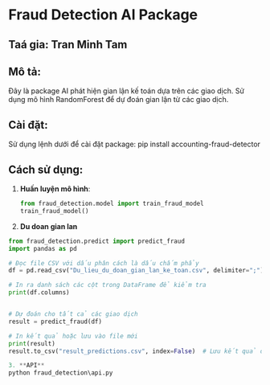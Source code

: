 # Fraud Detection AI Package

## Taá gia: Tran Minh Tam

## Mô tả:
Đây là package AI phát hiện gian lận kế toán dựa trên các giao dịch. Sử dụng mô hình RandomForest để dự đoán gian lận từ các giao dịch.

## Cài đặt:
Sử dụng lệnh dưới để cài đặt package:
  pip install accounting-fraud-detector


## Cách sử dụng:
1. **Huấn luyện mô hình**:
   ```python
   from fraud_detection.model import train_fraud_model
   train_fraud_model()

2. **Du doan gian lan**
  ```python
  from fraud_detection.predict import predict_fraud
  import pandas as pd

  # Đọc file CSV với dấu phân cách là dấu chấm phẩy
  df = pd.read_csv("Du_lieu_du_doan_gian_lan_ke_toan.csv", delimiter=";")

  # In ra danh sách các cột trong DataFrame để kiểm tra
  print(df.columns)


  # Dự đoán cho tất cả các giao dịch
  result = predict_fraud(df)

  # In kết quả hoặc lưu vào file mới
  print(result)
  result.to_csv("result_predictions.csv", index=False)  # Lưu kết quả dự đoán vào file CSV mới

3. **API**
  python fraud_detection\api.py  



